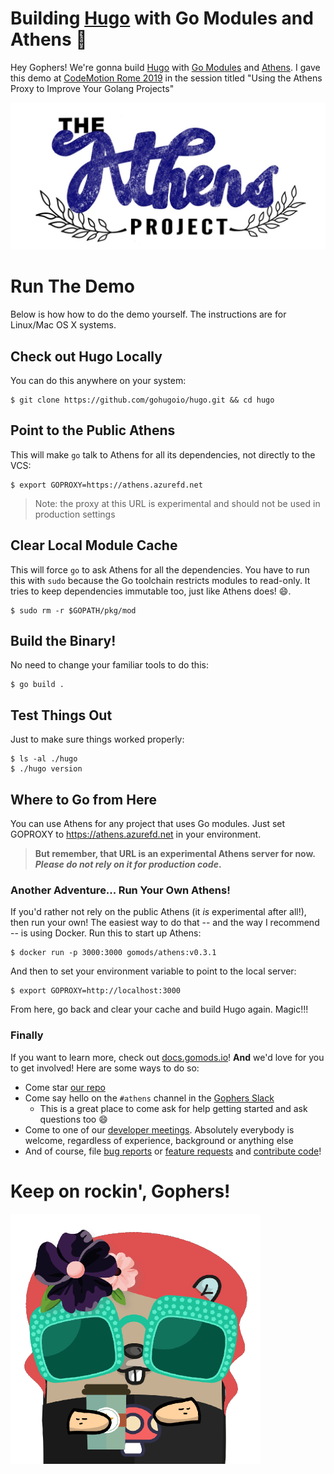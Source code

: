 # Building [Hugo](https://gohugo.io) with Go Modules and Athens :tada:

Hey Gophers! We're gonna build [Hugo](https://gohugo.io) with [Go Modules](https://github.com/golang/go/wiki/Modules) and [Athens](https://docs.gomods.io). I gave this demo at [CodeMotion Rome 2019](https://events.codemotion.com/conferences/rome/2019/agenda/) in the session titled "Using the Athens Proxy to Improve Your Golang Projects"

![athens banner](./athens-banner.jpeg)

# Run The Demo

Below is how how to do the demo yourself. The instructions are for Linux/Mac OS X systems.

## Check out Hugo Locally

You can do this anywhere on your system:

```
$ git clone https://github.com/gohugoio/hugo.git && cd hugo
```

## Point to the Public Athens

This will make `go` talk to Athens for all its dependencies, not directly to the VCS:

```console
$ export GOPROXY=https://athens.azurefd.net
```

>Note: the proxy at this URL is experimental and should not be used in production settings

## Clear Local Module Cache

This will force `go` to ask Athens for all the dependencies. You have to run this with `sudo` because the Go toolchain restricts modules to read-only. It tries to keep dependencies immutable too, just like Athens does! :smile:.

```console
$ sudo rm -r $GOPATH/pkg/mod
```

## Build the Binary!

No need to change your familiar tools to do this:

```console
$ go build .
```

## Test Things Out

Just to make sure things worked properly:

```console
$ ls -al ./hugo
$ ./hugo version
```

## Where to Go from Here

You can use Athens for any project that uses Go modules. Just set GOPROXY to https://athens.azurefd.net in your environment.

>**But remember, that URL is an experimental Athens server for now. _Please do not rely on it for production code_.**

### Another Adventure... Run Your Own Athens!

If you'd rather not rely on the public Athens (it _is_ experimental after all!), then run your own! The easiest way to do that -- and the way I recommend -- is using Docker. Run this to start up Athens:

```console
$ docker run -p 3000:3000 gomods/athens:v0.3.1
```

And then to set your environment variable to point to the local server:

```console
$ export GOPROXY=http://localhost:3000
```

From here, go back and clear your cache and build Hugo again. Magic!!!

### Finally

If you want to learn more, check out [docs.gomods.io](https://docs.gomods.io)! **And** we'd love for you to get involved! Here are some ways to do so:

- Come star [our repo](https://github.com/gomods/athens)
- Come say hello on the `#athens` channel in the [Gophers Slack](https://invite.slack.golangbridge.org/)
  - This is a great place to come ask for help getting started and ask questions too :smile:
- Come to one of our [developer meetings](https://docs.gomods.io/contributing/community/developer-meetings/). Absolutely everybody is welcome, regardless of experience, background or anything else
- And of course, file [bug reports](https://github.com/gomods/athens/issues/new/choose) or [feature requests](https://github.com/gomods/athens/issues/new/choose) and [contribute code](https://docs.gomods.io/contributing/new/development/)!

# Keep on rockin', Gophers!

![athens gopher](./athens-gopher.png)
